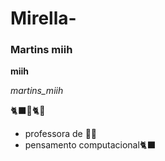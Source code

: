 # Mirella-
### Martins miih
**miih**

 _martins_miih_
  
🐈‍⬛🐶🐈🐶

- professora de 👩‍🏫
- pensamento computacional🐈‍⬛

